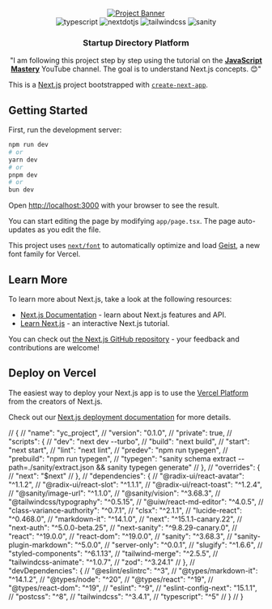 <div align="center">
  <br />
    <a href="https://youtu.be/Zq5fmkH0T78?feature=shared" target="_blank">
      <img src="https://github.com/user-attachments/assets/471e2baa-8781-43b8-aaed-62e313d03e99" alt="Project Banner">
    </a>
  <br />

  <div>
    <img src="https://img.shields.io/badge/-Typescript-black?style=for-the-badge&logoColor=white&logo=react&color=3178C6" alt="typescript" />
    <img src="https://img.shields.io/badge/-Next_JS-black?style=for-the-badge&logoColor=white&logo=nextdotjs&color=000000" alt="nextdotjs" />
    <img src="https://img.shields.io/badge/-Tailwind_CSS-black?style=for-the-badge&logoColor=white&logo=tailwindcss&color=06B6D4" alt="tailwindcss" />
    <img src="https://img.shields.io/badge/-Sanity-black?style=for-the-badge&logoColor=white&logo=sanity&color=F03E2F" alt="sanity" />

  </div>

<h3 align="center">Startup Directory Platform</h3>

   <div align="center">
     "I am following this project step by step using the tutorial on the <a href='https://www.youtube.com/@javascriptmastery/videos' target='_blank'><b>JavaScript Mastery</b></a> YouTube channel. The goal is to understand Next.js concepts. 😊"
    </div>
</div>

This is a [Next.js](https://nextjs.org) project bootstrapped with [`create-next-app`](https://nextjs.org/docs/app/api-reference/cli/create-next-app).

## Getting Started

First, run the development server:

```bash
npm run dev
# or
yarn dev
# or
pnpm dev
# or
bun dev
```

Open [http://localhost:3000](http://localhost:3000) with your browser to see the result.

You can start editing the page by modifying `app/page.tsx`. The page auto-updates as you edit the file.

This project uses [`next/font`](https://nextjs.org/docs/app/building-your-application/optimizing/fonts) to automatically optimize and load [Geist](https://vercel.com/font), a new font family for Vercel.

## Learn More

To learn more about Next.js, take a look at the following resources:

- [Next.js Documentation](https://nextjs.org/docs) - learn about Next.js features and API.
- [Learn Next.js](https://nextjs.org/learn) - an interactive Next.js tutorial.

You can check out [the Next.js GitHub repository](https://github.com/vercel/next.js) - your feedback and contributions are welcome!

## Deploy on Vercel

The easiest way to deploy your Next.js app is to use the [Vercel Platform](https://vercel.com/new?utm_medium=default-template&filter=next.js&utm_source=create-next-app&utm_campaign=create-next-app-readme) from the creators of Next.js.

Check out our [Next.js deployment documentation](https://nextjs.org/docs/app/building-your-application/deploying) for more details.

// {
// "name": "yc_project",
// "version": "0.1.0",
// "private": true,
// "scripts": {
// "dev": "next dev --turbo",
// "build": "next build",
// "start": "next start",
// "lint": "next lint",
// "predev": "npm run typegen",
// "prebuild": "npm run typegen",
// "typegen": "sanity schema extract --path=./sanity/extract.json && sanity typegen generate"
// },
// "overrides": {
// "next": "$next"
// },
// "dependencies": {
// "@radix-ui/react-avatar": "^1.1.2",
// "@radix-ui/react-slot": "^1.1.1",
// "@radix-ui/react-toast": "^1.2.4",
// "@sanity/image-url": "^1.1.0",
// "@sanity/vision": "^3.68.3",
// "@tailwindcss/typography": "^0.5.15",
// "@uiw/react-md-editor": "^4.0.5",
// "class-variance-authority": "^0.7.1",
// "clsx": "^2.1.1",
// "lucide-react": "^0.468.0",
// "markdown-it": "^14.1.0",
// "next": "^15.1.1-canary.22",
// "next-auth": "^5.0.0-beta.25",
// "next-sanity": "^9.8.29-canary.0",
// "react": "^19.0.0",
// "react-dom": "^19.0.0",
// "sanity": "^3.68.3",
// "sanity-plugin-markdown": "^5.0.0",
// "server-only": "^0.0.1",
// "slugify": "^1.6.6",
// "styled-components": "^6.1.13",
// "tailwind-merge": "^2.5.5",
// "tailwindcss-animate": "^1.0.7",
// "zod": "^3.24.1"
// },
// "devDependencies": {
// "@eslint/eslintrc": "^3",
// "@types/markdown-it": "^14.1.2",
// "@types/node": "^20",
// "@types/react": "^19",
// "@types/react-dom": "^19",
// "eslint": "^9",
// "eslint-config-next": "15.1.1",
// "postcss": "^8",
// "tailwindcss": "^3.4.1",
// "typescript": "^5"
// }
// }
